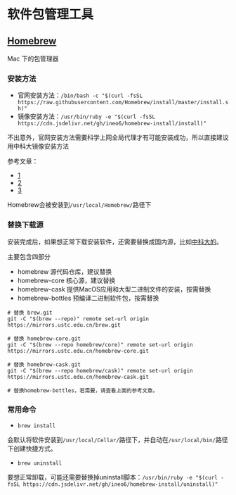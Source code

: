 # 软件包管理工具

## [Homebrew](https://brew.sh)

Mac 下的包管理器

### 安装方法

- 官网安装方法：`/bin/bash -c "$(curl -fsSL https://raw.githubusercontent.com/Homebrew/install/master/install.sh)"`
- 镜像安装方法：`/usr/bin/ruby -e "$(curl -fsSL https://cdn.jsdelivr.net/gh/ineo6/homebrew-install/install)"`

不出意外，官网安装方法需要科学上网全局代理才有可能安装成功，所以直接建议用中科大镜像安装方法

参考文章：

- [1](https://www.cnblogs.com/joyce33/p/13376752.html)
- [2](https://www.xiebruce.top/720.html)
- [3](https://www.zhihu.com/question/333007474/answer/765785609)


Homebrew会被安装到`/usr/local/Homebrew/`路径下

### 替换下载源

安装完成后，如果想正常下载安装软件，还需要替换成国内源，比如[中科大的](http://mirrors.ustc.edu.cn/help/index.html)。

主要包含四部分

- homebrew  源代码仓库，建议替换
- homebrew-core  核心源，建议替换
- homebrew-cask  提供MacOS应用和大型二进制文件的安装，按需替换
- homebrew-bottles  预编译二进制软件包，按需替换

```shell
# 替换 brew.git
git -C "$(brew --repo)" remote set-url origin https://mirrors.ustc.edu.cn/brew.git

# 替换 homebrew-core.git
git -C "$(brew --repo homebrew/core)" remote set-url origin https://mirrors.ustc.edu.cn/homebrew-core.git

# 替换 homebrew-cask.git
git -C "$(brew --repo homebrew/cask)" remote set-url origin https://mirrors.ustc.edu.cn/homebrew-cask.git

# 替换homebrew-bottles，若需要，请查看上面的参考文章。
```

### 常用命令

- `brew install`

会默认将软件安装到`/usr/local/Cellar/`路径下，并自动在`/usr/local/bin/`路径下创建快捷方式。

- `brew uninstall`

要想正常卸载，可能还需要替换掉uninstall脚本：`/usr/bin/ruby -e "$(curl -fsSL https://cdn.jsdelivr.net/gh/ineo6/homebrew-install/uninstall)"`
